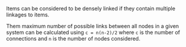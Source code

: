 Items can be considered to be densely linked if they contain multiple linkages to items.

Them maximum number of possible links between all nodes in a given system can be calculated using `c = n(n-2)/2` where `c` is the number of connections and `n` is the number of nodes considered.
